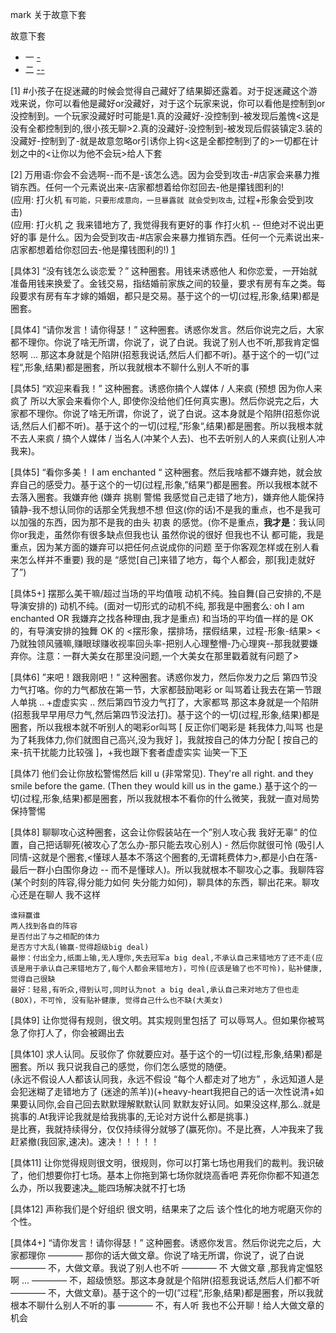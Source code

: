 
mark 关于故意下套

故意下套
- 一 [-](https://github.com/7900ms/000nottheater_deserted_systemlibrary/blob/master/supplementary/chain-打火机.md#^恶劣情况)
- 二 [-](https://github.com/7900ms/000nottheater_deserted_systemsoftware/tree/master/local-window#万用语:你会不会选啊--而不是-该怎么选)[-](https://github.com/7900ms/000nottheater_deserted_systemsoftware/tree/master/local-window#因为会受到攻击-#店家会来暴力推销东西。任何一个元素说出来-店家都想着给你怼回去-他是攥钱图利的!)


[1]
#小孩子在捉迷藏的时候会觉得自己藏好了结果脚还露着。对于捉迷藏这个游戏来说，你可以看他是藏好or没藏好，对于这个玩家来说，你可以看他是控制到or没控制到。一个玩家没藏好时可能是1.真的没藏好-没控制到-被发现后羞愧<这是没有全都控制到的,很小孩无聊>2.真的没藏好-没控制到-被发现后假装镇定3.装的没藏好-控制到了-就是故意忽略or引诱你上钩<这是全都控制到了的>一切都在计划之中的<让你以为他不会玩>给人下套

[2]
万用语:你会不会选啊--而不是-该怎么选。因为会受到攻击-#店家会来暴力推销东西。任何一个元素说出来-店家都想着给你怼回去-他是攥钱图利的! <br>
(应用: 打火机 `有可能，只要形成意向，一旦暴露就 就会受到攻击`, 过程+形象会受到攻击)<br>
(应用: 打火机 之 我来错地方了, 我觉得我有更好的事 作打火机 -- 但绝对不说出更好的事 是什么。因为会受到攻击-#店家会来暴力推销东西。任何一个元素说出来-店家都想着给你怼回去-他是攥钱图利的!) [1](https://github.com/7900ms/000nottheater_deserted_systemlibrary/blob/master/supplementary/chain-打火机补充.md)

[具体3]
“没有钱怎么谈恋爱？” 这种圈套。用钱来诱惑他人 和你恋爱，一开始就准备用钱来换爱了。金钱交易，指结婚前家族之间的较量，要求有房有车之类。每段要求有房有车才嫁的婚姻，都只是交易。基于这个的一切(过程,形象,结果)都是圈套。

[具体4]
“请你发言！请你得瑟！” 这种圈套。诱惑你发言。然后你说完之后，大家都不理你。你说了啥无所谓，你说了，说了白说。我说了别人也不听,那我肯定愠怒啊 ... 那这本身就是个陷阱(招惹我说话,然后人们都不听)。基于这个的一切(”过程“,形象,结果)都是圈套，所以我就根本不聊什么别人不听的事

[具体5]
“欢迎来看我！” 这种圈套。诱惑你搞个人媒体 / 人来疯 (预想 因为你人来疯了 所以大家会来看你个人, 即使你没给他们任何真实惠)。然后你说完之后，大家都不理你。你说了啥无所谓，你说了，说了白说。这本身就是个陷阱(招惹你说话,然后人们都不听)。基于这个的一切(过程,”形象“,结果)都是圈套。所以我根本就不去人来疯 / 搞个人媒体 / 当名人(冲某个人去)、也不去听别人的人来疯(让别人冲我来)。

[具体5]
“看你多美！ I am enchanted “ 这种圈套。然后我啥都不嫌弃她，就会放弃自己的感受力。基于这个的一切(过程,形象,”结果“)都是圈套。所以我根本就不去落入圈套。我嫌弃他 (嫌弃 挑剔 警惕 我感觉自己走错了地方)，嫌弃他人能保持镇静-我不想认同你的话那全凭我想不想 但这(你的话)不是我的重点，也不是我可以加强的东西，因为那不是我的由头 初衷 的感觉。(你不是重点，**我才是**：我认同你or我走，虽然你有很多缺点但我也认 虽然你说的很好 但我也不认 都可能，我是重点，因为某方面的嫌弃可以把任何点说成你的问题 至于你客观怎样或在别人看来怎么样并不重要) 我的是 “感觉[自己]来错了地方，每个人都会，那[我]走就好了”)

[具体5+]
摆那么美干嘛/超过当场的平均值哦 动机不纯。独自舞(自己安排的,不是导演安排的) 动机不纯。(面对一切形式的动机不纯, 那我是中圈套么: oh I am enchanted OR 我嫌弃之找各种理由,我才是重点) 和当场的平均值一样的是 OK 的，有导演安排的独舞 OK 的 <摆形象，摆排场，摆假结果，过程-形象-结果> <乃就独领风骚嘛,赚眼球赚收视率回头率-把别人心理整懵-乃心理爽--那我就要嫌弃你。注意：一群大美女在那里没问题,一个大美女在那里戳着就有问题了>

[具体6]
”来吧！跟我刚吧！“ 这种圈套。诱惑你发力，然后你发力之后 第四节没力气打咯。你的力气都放在第一节，大家都鼓励喝彩 or 叫骂着让我去在第一节跟人单挑 .. +虚虚实实 .. 然后第四节没力气打了，大家都骂 那这本身就是一个陷阱(招惹我早早用尽力气,然后第四节没法打)。基于这个的一切(过程,形象,结果)都是圈套，所以我根本就不听别人的喝彩or叫骂 [ 反正你们喝彩是 耗我体力,叫骂 也是为了耗我体力,你们就图自己高兴,没为我好 ]，我就按自己的体力分配 [ 按自己的来-抗干扰能力比较强 ]，+我也跟下套者虚虚实实 讪笑一下[下](https://github.com/7900ms/000nottheater_deserted_systemlibrary/blob/master/supplementary/chain-打火机.md#^恶劣情况#因为我识破了你的圈套)

[具体7]
他们会让你放松警惕然后 kill u (非常常见). They're all right. and they smile before the game. (Then they would kill us in the game.) 基于这个的一切(过程,形象,结果)都是圈套，所以我就根本不看你的什么微笑，我就一直对局势保持警惕

[具体8]
聊聊攻心这种圈套，这会让你假装站在一个”别人攻心我 我好无辜“ 的位置，自己把话聊死(被攻心了怎么办-那只能去攻心别人) - 然后你就很可怜 (吸引人同情-这就是个圈套,<懂球人基本不落这个圈套的,无谓耗费体力>,都是小白在落-最后一群小白围你身边 -- 而不是懂球人)。所以我就根本不聊攻心之事。我聊阵容(某个时刻的阵容,得分能力如何 失分能力如何)，聊具体的东西，聊出花来。聊攻心还是在聊人 我不这样
```
谁辩赢谁
两人找到各自的阵容
是否付出了与之相配的体力
是否方寸大乱(输赢-觉得超级big deal)
最惨：付出全力,纸面上输,无人理你,失去冠军a big deal,不承认自己来错地方了还不走(应该是用于承认自己来错地方了,每个人都会来错地方)，可怜(应该是输了也不可怜)，贴补健康, 觉得自己很缺
最好：轻易,有听众,得到认可,同时认为not a big deal,承认自己来对地方了但也走(BOX)，不可怜, 没有贴补健康, 觉得自己什么也不缺(大美女)
```

[具体9]
让你觉得有规则，很文明。其实规则里包括了 可以辱骂人。但如果你被骂急了你打人了，你会被踢出去

[具体10]
求人认同。反驳你了 你就要应对。基于这个的一切(过程,形象,结果)都是圈套。所以 我只说我自己的感觉，你们怎么感觉的随便。<br>(永远不假设人人都该认同我，永远不假设 “每个人都走对了地方” ，永远知道人是会犯迷糊了走错地方了 (迷途的羔羊))(+heavy-heart我把自己的话一次性说清+如果要认同你,会自己回去默默理解默默认同 默默友好认同。如果没这样,那么..就是挑事的.At我评论我就是给我挑事的,无论对方说什么都是挑事.)<br>
是比赛，我就持续得分，仅仅持续得分就够了(赢死你)。不是比赛，人冲我来了我赶紧撤(我回家,速决)。速决！！！！！

[具体11]
让你觉得规则很文明，很规则，你可以打第七场也用我们的裁判。我识破了，他们想要你打七场。基本上你拖到第七场你就烧高香吧 弄死你你都不知道怎么办，所以我要速决[。](#比赛为赢球，垃圾都默默踢走,剩下的是看起来不错的。为了正常比赛默默踢走垃圾很正常)能四场解决就不打七场

[具体12]
声称我们是个好组织 很文明，结果来了之后 该个性化的地方呢磨灭你的个性。

[具体4+]
“请你发言！请你得瑟！” 这种圈套。诱惑你发言。然后你说完之后，大家都理你 ———— 那你的话大做文章。你说了啥无所谓，你说了，说了白说 ———— 不，大做文章。我说了别人也不听 ———— 不 大做文章 ,那我肯定愠怒啊 ... ———— 不，超级愤怒。那这本身就是个陷阱(招惹我说话,然后人们都不听 ———— 不，大做文章)。基于这个的一切(”过程“,形象,结果)都是圈套，所以我就根本不聊什么别人不听的事 ———— 不，有人听 我也不公开聊！给人大做文章的机会



